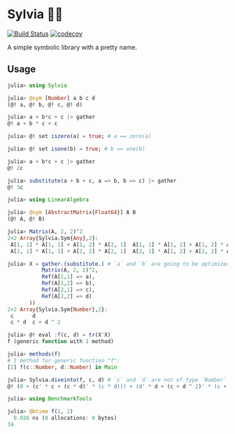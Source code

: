 # Sylvia 🧚🏻

[![Build Status](https://travis-ci.org/dalum/Sylvia.jl.svg?branch=master)](https://travis-ci.org/dalum/Sylvia.jl)
[![codecov](https://codecov.io/gh/dalum/Sylvia.jl/branch/master/graph/badge.svg)](https://codecov.io/gh/dalum/Sylvia.jl)

A simple symbolic library with a pretty name.

## Usage

```julia
julia> using Sylvia

julia> @sym [Number] a b c d
(@! a, @! b, @! c, @! d)

julia> a + b*c + c |> gather
@! a + b * c + c

julia> @! set iszero(a) = true; # a == zero(a)

julia> @! set isone(b) = true; # b == one(b)

julia> a + b*c + c |> gather
@! 2c

julia> substitute(a + b + c, a => b, b => c) |> gather
@! 3c

julia> using LinearAlgebra

julia> @sym [AbstractMatrix{Float64}] A B
(@! A, @! B)

julia> Matrix(A, 2, 2)^2
2×2 Array{Sylvia.Sym{Any},2}:
 A[1, 1] * A[1, 1] + A[1, 2] * A[2, 1]  A[1, 1] * A[1, 2] + A[1, 2] * A[2, 2]
 A[2, 1] * A[1, 1] + A[2, 2] * A[2, 1]  A[2, 1] * A[1, 2] + A[2, 2] * A[2, 2]

julia> X = gather.(substitute.( # `a` and `b` are going to be optimized away
           Matrix(A, 2, 2)^2,
           Ref(A[1,1] => a),
           Ref(A[1,2] => b),
           Ref(A[2,1] => c),
           Ref(A[2,2] => d)
       ))
2×2 Array{Sylvia.Sym{Number},2}:
 c      d
 c * d  c + d ^ 2

julia> @! eval :f(c, d) = tr(X'X)
f (generic function with 1 method)

julia> methods(f)
# 1 method for generic function "f":
[1] f(c::Number, d::Number) in Main

julia> Sylvia.diveinto(f, c, d) # `c` and `d` are not of type `Number`
@! (0 + (c' * c + (c * d)' * (c * d))) + (d' * d + (c + d ^ 2)' * (c + d ^ 2))

julia> using BenchmarkTools

julia> @btime f(1, 2)
  0.026 ns (0 allocations: 0 bytes)
34
```
